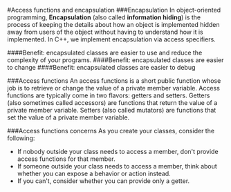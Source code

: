#Access functions and encapsulation
###Encapsulation
In object-oriented programming, **Encapsulation** (also called **information hiding**) is the process of keeping the details about how an object is implemented hidden away from users of the object without having to understand how it is implemented.
In C++, we implement encapsulation via access specifiers.

####Benefit: encapsulated classes are easier to use and reduce the complexity of your programs.
####Benefit: encapsulated classes are easier to change
####Benefit: encapsulated classes are easier to debug

###Access functions
An access functions is a short public function whose job is to retrieve or change the value of a private member variable. Access functions are typically come in two flavors: getters and setters. Getters (also sometimes called accessors) are functions that return the value of a private member variable. Setters (also called mutators) are functions that set the value of a private member variable.

###Access functions concerns
As you create your classes, consider the following:
- If nobody outside your class needs to access a member, don't provide access functions for that member.
- If someone outside your class needs to access a member, think about whether you can expose a behavior or action instead.
- If you can't, consider whether you can provide only a getter.
